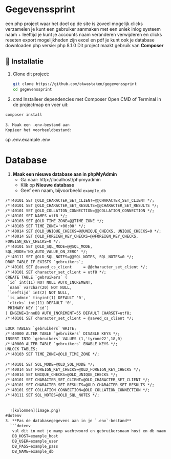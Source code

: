 # Gegevenssprint

een php project waar het doel op de site is zoveel mogelijk clicks verzamelen
je kunt een gebruiker aanmaken met een uniek inlog systeem  naam + leeftijd 
je kunt je accounts naam veranderen verwijderen en clicks reseten
export mogelijkheden zijn excel en pdf je kunt ook je database downloaden
php versie: php 8.1.0
Dit project maakt gebruik van **Composer** 

## 🚀 Installatie

1. Clone dit project:
   ```bash
   git clone https://github.com/okwastaken/gegevenssprint
   cd gegevenssprint

2. cmd 
Installeer dependencies met Composer
Open CMD of Terminal in de projectmap en voer uit:
 ```
composer install 

3. Maak een .env-bestand aan
Kopieer het voorbeeldbestand: 
```
cp .env.example .env

# Database

1. **Maak een nieuwe database aan in phpMyAdmin**  
   - Ga naar: http://localhost/phpmyadmin
   - Klik op **Nieuwe database**  
   - Geef een naam, bijvoorbeeld `example_db`
 ```
/*!40101 SET @OLD_CHARACTER_SET_CLIENT=@@CHARACTER_SET_CLIENT */;
/*!40101 SET @OLD_CHARACTER_SET_RESULTS=@@CHARACTER_SET_RESULTS */;
/*!40101 SET @OLD_COLLATION_CONNECTION=@@COLLATION_CONNECTION */;
/*!40101 SET NAMES utf8 */;
/*!40103 SET @OLD_TIME_ZONE=@@TIME_ZONE */;
/*!40103 SET TIME_ZONE='+00:00' */;
/*!40014 SET @OLD_UNIQUE_CHECKS=@@UNIQUE_CHECKS, UNIQUE_CHECKS=0 */;
/*!40014 SET @OLD_FOREIGN_KEY_CHECKS=@@FOREIGN_KEY_CHECKS, FOREIGN_KEY_CHECKS=0 */;
/*!40101 SET @OLD_SQL_MODE=@@SQL_MODE, SQL_MODE='NO_AUTO_VALUE_ON_ZERO' */;
/*!40111 SET @OLD_SQL_NOTES=@@SQL_NOTES, SQL_NOTES=0 */;
DROP TABLE IF EXISTS `gebruikers`;
/*!40101 SET @saved_cs_client     = @@character_set_client */;
/*!40101 SET character_set_client = utf8 */;
CREATE TABLE `gebruikers` (
  `id` int(11) NOT NULL AUTO_INCREMENT,
  `naam` varchar(20) NOT NULL,
  `leeftijd` int(2) NOT NULL,
  `is_admin` tinyint(1) DEFAULT '0',
  `clicks` int(11) DEFAULT '0',
  PRIMARY KEY (`id`)
) ENGINE=InnoDB AUTO_INCREMENT=55 DEFAULT CHARSET=utf8;
/*!40101 SET character_set_client = @saved_cs_client */;

LOCK TABLES `gebruikers` WRITE;
/*!40000 ALTER TABLE `gebruikers` DISABLE KEYS */;
INSERT INTO `gebruikers` VALUES (1,'tyrone22',18,0)
/*!40000 ALTER TABLE `gebruikers` ENABLE KEYS */;
UNLOCK TABLES;
/*!40103 SET TIME_ZONE=@OLD_TIME_ZONE */;

/*!40101 SET SQL_MODE=@OLD_SQL_MODE */;
/*!40014 SET FOREIGN_KEY_CHECKS=@OLD_FOREIGN_KEY_CHECKS */;
/*!40014 SET UNIQUE_CHECKS=@OLD_UNIQUE_CHECKS */;
/*!40101 SET CHARACTER_SET_CLIENT=@OLD_CHARACTER_SET_CLIENT */;
/*!40101 SET CHARACTER_SET_RESULTS=@OLD_CHARACTER_SET_RESULTS */;
/*!40101 SET COLLATION_CONNECTION=@OLD_COLLATION_CONNECTION */;
/*!40111 SET SQL_NOTES=@OLD_SQL_NOTES */;


   ![kolommen](image.png)
#dotenv
3. **Pas de databasegegevens aan in je `.env`-bestand**  
   ```dotenv
    vul dit in met je mamp wachtwoord en gebruikersnaam host en db naam
    DB_HOST=example_host
    DB_USER=example_user
    DB_PASS=example_pass
    DB_NAME=example_db